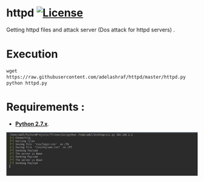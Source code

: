 # httpd [![License][licenseImg]][licenseLink]
Getting httpd files and attack server (Dos attack for httpd servers) .    

# Execution
```
wget https://raw.githubusercontent.com/adelashraf/httpd/master/httpd.py
python httpd.py 
```    

# Requirements :
* [__Python 2.7.x__](http://python.org/getit/).   
     
     
![alt text](https://raw.githubusercontent.com/adelashraf/httpd/master/Screenshot%20from%202019-05-23%2015-05-54.png)




[licenseImg]: https://img.shields.io/badge/license-GPL-green.svg
[licenseImg2]: https://img.shields.io/badge/license-GPL-green.svg
[licenseLink]: LICENSE
